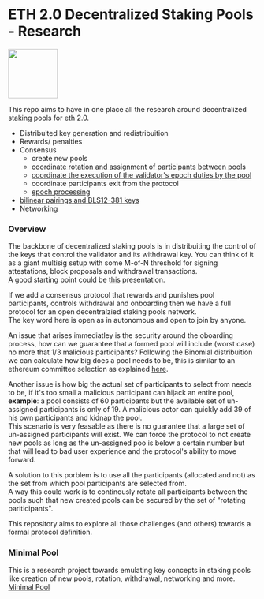 # ETH 2.0 Decentralized Staking Pools - Research
[<img src="https://www.bloxstaking.com/wp-content/uploads/2020/04/Blox-Staking_logo_blue.png" width="100">](https://www.bloxstaking.com/)


This repo aims to have in one place all the research around decentralized staking pools for eth 2.0.

- Distribuited key generation and redistribuition
- Rewards/ penalties
- Consensus
	- create new pools
	- [coordinate rotation and assignment of participants between pools](https://github.com/bloxapp/eth2-staking-pools-research/blob/master/pool_rotation.md)
	- [coordinate the execution of the validator's epoch duties by the pool](https://github.com/bloxapp/eth2-staking-pools-research/blob/master/pool_duties.md)
	- coordinate participants exit from the protocol
	- [epoch processing](https://github.com/bloxapp/eth2-staking-pools-research/blob/master/epoch_processing.md)
- [bilinear pairings and BLS12-381 keys](https://github.com/bloxapp/eth2-staking-pools-research/blob/master/BLS_keys_and_pairings.pdf)
- Networking  

### Overview
The backbone of decentralized staking pools is in distribuiting the control of the keys that control the validator and its withdrawal key. You can think of it as a giant multisig setup with some M-of-N threshold for signing attestations, block proposals and withdrawal transactions.\
A good starting point could be [this](https://www.youtube.com/watch?v=Jtz9b7yWbLo) presentation.

If we add a consensus protocol that rewards and punishes pool participants, controls withdrawal and onboarding then we have a full protocol for an open decentralzied staking pools network.\
The key word here is open as in autonomous and open to join by anyone.

An issue that arises immediatley is the security around the oboarding process, how can we guarantee that a formed pool will include (worst case) no more that 1/3 malicious participants?
Following the Binomial distribuition we can calculate how big does a pool needs to be, this is similar to an ethereum committee selection as explained [here](https://notes.ethereum.org/@vbuterin/rkhCgQteN?type=view#Why-32-ETH-validator-sizes). 

Another issue is how big the actual set of participants to select from needs to be, if it's too small a malicious participant can hijack an entire pool, **example**: a pool consists of 60 participants but the available set of un-assigned participants is only of 19. A malicious actor can quickly add 39 of his own participants and kidnap the pool. \
This scenario is very feasable as there is no guarantee that a large set of un-assigned participants will exist. We can force the protocol to not create new pools as long as the un-assigned poo is below a certain number but that will lead to bad user experience and the protocol's ability to move forward.

A solution to this porblem is to use all the participants (allocated and not) as the set from which pool participants are selected from.  
A way this could work is to continously rotate all participants between the pools such that new created pools can be secured by the set of "rotating pariticipants".

This repository aims to explore all those challenges (and others) towards a formal protocol definition.

### Minimal Pool
This is a research project towards emulating key concepts in staking pools like creation of new pools, rotation, withdrawal, networking and more.\
[Minimal Pool](https://github.com/bloxapp/eth2-staking-pools-research/tree/master/minimal_pool)